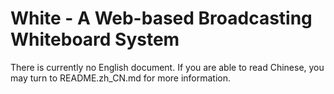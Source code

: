 # White - A Web-based Broadcasting Whiteboard System

There is currently no English document. If you are able to read Chinese, you may turn to README.zh_CN.md for more information.